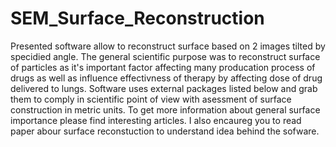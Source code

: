 # SEM_Surface_Reconstruction
Presented software allow to reconstruct surface based on 2 images tilted by specidied angle. The general scientific purpose was to reconstruct surface of particles as it's important factor affecting many producation process of drugs as well as influence effectivness of therapy by affecting dose of drug delivered to lungs. Software uses external packages listed below and grab them to comply in scientific point of view with asessment of surface construction in metric units. To get more information about general surface importance please find interesting articles. I also encaureg you to read paper abour surface reconstuction to understand idea behind the sofware.
